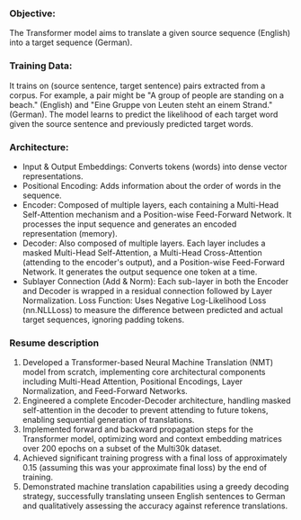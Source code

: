 
### Objective:
The Transformer model aims to translate a given source sequence (English) into a target sequence (German).

### Training Data:
It trains on (source sentence, target sentence) pairs extracted from a corpus. For example, a pair might be "A group of people are standing on a beach." (English) and "Eine Gruppe von Leuten steht an einem Strand." (German). The model learns to predict the likelihood of each target word given the source sentence and previously predicted target words.

### Architecture:
- Input & Output Embeddings: Converts tokens (words) into dense vector representations.
- Positional Encoding: Adds information about the order of words in the sequence.
- Encoder: Composed of multiple layers, each containing a Multi-Head Self-Attention mechanism and a Position-wise Feed-Forward Network. It processes the input sequence and generates an encoded representation (memory).
- Decoder: Also composed of multiple layers. Each layer includes a masked Multi-Head Self-Attention, a Multi-Head Cross-Attention (attending to the encoder's output), and a Position-wise Feed-Forward Network. It generates the output sequence one token at a time.
- Sublayer Connection (Add & Norm): Each sub-layer in both the Encoder and Decoder is wrapped in a residual connection followed by Layer Normalization.
Loss Function: Uses Negative Log-Likelihood Loss (nn.NLLLoss) to measure the difference between predicted and actual target sequences, ignoring padding tokens.

### Resume description
1. Developed a Transformer-based Neural Machine Translation (NMT) model from scratch, implementing core architectural components including Multi-Head Attention, Positional Encodings, Layer Normalization, and Feed-Forward Networks.
2. Engineered a complete Encoder-Decoder architecture, handling masked self-attention in the decoder to prevent attending to future tokens, enabling sequential generation of translations.
3. Implemented forward and backward propagation steps for the Transformer model, optimizing word and context embedding matrices over 200 epochs on a subset of the Multi30k dataset.
4. Achieved significant training progress with a final loss of approximately 0.15 (assuming this was your approximate final loss) by the end of training.
5. Demonstrated machine translation capabilities using a greedy decoding strategy, successfully translating unseen English sentences to German and qualitatively assessing the accuracy against reference translations.







